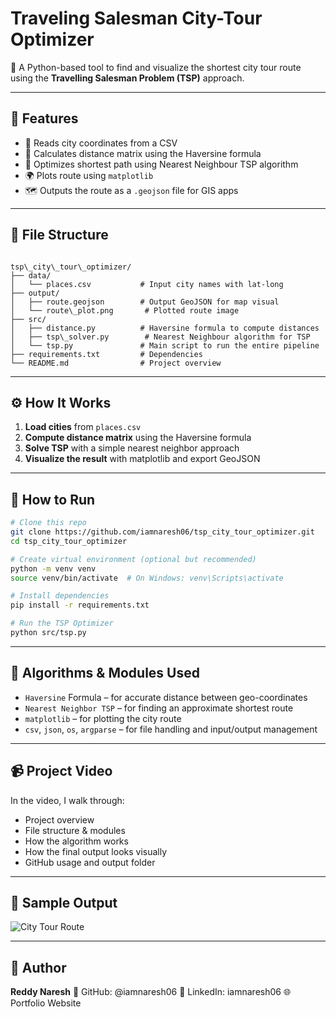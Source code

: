 # Traveling Salesman City-Tour Optimizer

🧭 A Python-based tool to find and visualize the shortest city tour route using the **Travelling Salesman Problem (TSP)** approach.

---

## 🚀 Features

- 📍 Reads city coordinates from a CSV
- 📐 Calculates distance matrix using the Haversine formula
- 🧠 Optimizes shortest path using Nearest Neighbour TSP algorithm
- 🌍 Plots route using `matplotlib`
- 🗺️ Outputs the route as a `.geojson` file for GIS apps

---

## 📁 File Structure

```

tsp\_city\_tour\_optimizer/
├── data/
│   └── places.csv           # Input city names with lat-long
├── output/
│   ├── route.geojson        # Output GeoJSON for map visual
│   └── route\_plot.png       # Plotted route image
├── src/
│   ├── distance.py          # Haversine formula to compute distances
│   ├── tsp\_solver.py        # Nearest Neighbour algorithm for TSP
│   └── tsp.py               # Main script to run the entire pipeline
├── requirements.txt         # Dependencies
└── README.md                # Project overview

````

---

## ⚙️ How It Works

1. **Load cities** from `places.csv`
2. **Compute distance matrix** using the Haversine formula
3. **Solve TSP** with a simple nearest neighbor approach
4. **Visualize the result** with matplotlib and export GeoJSON

---

## 📌 How to Run

```bash
# Clone this repo
git clone https://github.com/iamnaresh06/tsp_city_tour_optimizer.git
cd tsp_city_tour_optimizer

# Create virtual environment (optional but recommended)
python -m venv venv
source venv/bin/activate  # On Windows: venv\Scripts\activate

# Install dependencies
pip install -r requirements.txt

# Run the TSP Optimizer
python src/tsp.py
````

---

## 🧠 Algorithms & Modules Used

* `Haversine` Formula – for accurate distance between geo-coordinates
* `Nearest Neighbor TSP` – for finding an approximate shortest route
* `matplotlib` – for plotting the city route
* `csv`, `json`, `os`, `argparse` – for file handling and input/output management

---

## 📹 Project Video

In the video, I walk through:

* Project overview
* File structure & modules
* How the algorithm works
* How the final output looks visually
* GitHub usage and output folder

---

## 📌 Sample Output

![City Tour Route](output/route_plot.png)

---

## 👤 Author
**Reddy Naresh**
🔗 GitHub: @iamnaresh06
💼 LinkedIn: iamnaresh06
🌐 Portfolio Website
